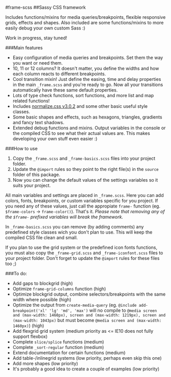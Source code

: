 #frame-scss
##Sassy CSS framework

Includes functions/mixins for media queries/breakpoints, flexible responsive grids, effects and shapes. Also included are some functions/mixins to more easily debug your own custom Sass :)

Work in progress, stay tuned!

###Main features
- Easy configuration of media queries and breakpoints. Set them the way you want or need them.
- 10, 11 or 12 columns? It doesn't matter, you define the widths and how each column reacts to different breakpoints.
- Cool transition mixin! Just define the easing, time and delay properties in the main `_frame.scss` and you're ready to go. Now all your transitions automatically have these same default properties.
- Lots of type check functions, sort functions, and more list and map related functions!
- Includes [normalize.css v3.0.2](git.io/normalize) and some other basic useful style classes.
- Some basic shapes and effects, such as hexagons, triangles, gradients and fancy text shadows.
- Extended debug functions and mixins. Output variables in the console or the compiled CSS to see what their actual values are. This makes developing your own stuff even easier :)

###How to use
1. Copy the `_frame.scss` and `_frame-basics.scss` files into your project folder.
2. Update the `@import` rules so they point to the right file(s) in the `source` folder of this package.
3. Now you can change the default values of the settings variables so it suits your project.

All main variables and settings are placed in `_frame.scss`. Here you can add colors, fonts, breakpoints, or custom variables specific for you project. If you need any of these values, just call the appropiate `frame-` function (eg. `$frame-colors` -> `frame-color()`). That's it. _Please note that removing any of the `$frame-` prefixed variables will break the framework._

In `_frame-basics.scss` you can remove (by adding comments) any predefined style classes wich you don't plan to use. This will keep the compiled CSS file clean and small.

If you plan to use the grid system or the predefined icon fonts functions, you must also copy the `_frame-grid.scss` and `_frame-iconfont.scss` files to your project folder. Don't forget to update the `@import` rules for these files too ;)

###To do:
- Add gaps to blockgrid (high)
- Optimize `frame-grid-columns` function (high)
- Optimize blockgrid output, combine selectors/breakpoints with the same width where possible (high)
- Optimize the output from `create-media-query` (eg. `@include add-breakpoint('xl' 'lg' 'md', 'max')` will no compile to `@media screen and (max-width: 1460px), screen and (max-width: 1219px), screen and (max-width: 1043px)` but must become `@media screen and (max-width: 1460px)`) (high)
- Add flexgrid grid system (medium priority as <= IE10 does not fully support flexbox)
- Complete `slice/splice` functions (medium)
- Complete `_sort-regular` function (medium)
- Extend documentation for certain functions (medium)
- Add table-/inlinegrid systems (low priority, perhaps even skip this one)
- Add more shapes (low priority)
- It's probably a good idea to create a couple of examples (low priority)
